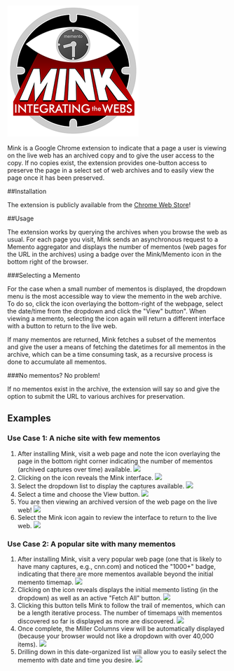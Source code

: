 ![Mink Logo](https://github.com/machawk1/Mink/blob/master/mink-plugin/images/mink_marvel_300.png)


Mink is a Google Chrome extension to indicate that a page a user is viewing on the live web has an archived copy and to give the user access to the copy. If no copies exist, the extension provides one-button access to preserve the page in a select set of web archives and to easily view the page once it has been preserved.

##Installation

The extension is publicly available from the [Chrome Web Store](https://chrome.google.com/webstore/detail/mink/jemoalkmipibchioofomhkgimhofbbem)!

##Usage

The extension works by querying the archives when you browse the web as usual. For each page you visit, Mink sends an asynchronous request to a Memento aggregator and displays the number of mementos (web pages for the URL in the archives) using a badge over the Mink/Memento icon in the bottom right of the browser.

###Selecting a Memento

For the case when a small number of mementos is displayed, the dropdown menu is the most accessible way to view the memento in the web archive. To do so, click the icon overlaying the bottom-right of the webpage, select the date/time from the dropdown and click the "View" button". When viewing a memento, selecting the icon again will return a different interface with a button to return to the live web.

If many mementos are returned, Mink fetches a subset of the mementos and give the user a means of fetching the datetimes for all mementos in the archive, which can be a time consuming task, as a recursive process is done to accumulate all mementos.

###No mementos? No problem!

If no mementos exist in the archive, the extension will say so and give the option to submit the URL to various archives for preservation.

## Examples

### Use Case 1: A niche site with few mementos

1. After installing Mink, visit a web page and note the icon overlaying the page in the bottom right corner indicating the number of mementos (archived captures over time) available.
![](https://github.com/machawk1/Mink/blob/master/meta/screenshots/simple/1.png)
2. Clicking on the icon reveals the Mink interface.
![](https://github.com/machawk1/Mink/blob/master/meta/screenshots/simple/2.png)
3. Select the dropdown list to display the captures available.
![](https://github.com/machawk1/Mink/blob/master/meta/screenshots/simple/3.png)
4. Select a time and choose the View button.
![](https://github.com/machawk1/Mink/blob/master/meta/screenshots/simple/4.png)
5. You are then viewing an archived version of the web page on the live web!
![](https://github.com/machawk1/Mink/blob/master/meta/screenshots/simple/5.png)
6. Select the Mink icon again to review the interface to return to the live web.
![](https://github.com/machawk1/Mink/blob/master/meta/screenshots/simple/6.png)

### Use Case 2: A popular site with many mementos

1. After installing Mink, visit a very popular web page (one that is likely to have many captures, e.g., cnn.com) and noticed the "1000+" badge, indicating that there are more mementos available beyond the initial memento timemap.
![](https://github.com/machawk1/Mink/blob/master/meta/screenshots/complex/1.png)
2. Clicking on the icon reveals displays the initial memento listing (in the dropdown) as well as an active "Fetch All" button.
![](https://github.com/machawk1/Mink/blob/master/meta/screenshots/complex/2.png)
3. Clicking this button tells Mink to follow the trail of mementos, which can be a length iterative process. The number of timemaps with mementos discovered so far is displayed as more are discovered.
![](https://github.com/machawk1/Mink/blob/master/meta/screenshots/complex/3.png)
4. Once complete, the Miller Columns view will be automatically displayed (because your browser would not like a dropdown with over 40,000 items).
![](https://github.com/machawk1/Mink/blob/master/meta/screenshots/complex/4.png)
5. Drilling down in this date-organized list will allow you to easily select the memento with date and time you desire.
![](https://github.com/machawk1/Mink/blob/master/meta/screenshots/complex/5.png)